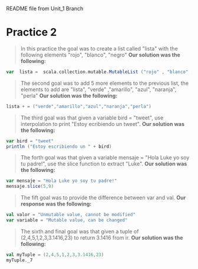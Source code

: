 README file from Unit_1 Branch

# Practice 2

>In this practice the goal was to create a list 
>called "lista" with the following elements 
>"rojo", "blanco", "negro"
>**Our solution was the following:**
```scala
var  lista =  scala.collection.mutable.MutableList ("rojo" , "blanco" , "negro" )
```

>The second goal was to add 5 more elements 
>to the previous list, the elements to add are 
>"lista", "verde" ,"amarillo", "azul", "naranja", "perla"
>**Our solution was the following:**
```scala
lista + = ("verde","amarillo","azul","naranja","perla")
```

>The third goal was that given a variable 
>bird = "tweet", use interpolation to print 
>"Estoy ecribiendo un tweet".
>**Our solution was the following:**
```scala
var bird = "tweet"
println ("Estoy escribiendo un " + bird)
```

>The forth goal was that given a variable 
>mensaje = "Hola Luke yo soy tu padre!", 
>use the slice function to extract "Luke".
>**Our solution was the following:**
```scala
var mensaje = "Hola Luke yo soy tu padre!"
mensaje.slice(5,9)
```

>The fift goal was to provide the difference 
>between var and val.
>**Our response was the following:**
```scala
val valor = "Unmutable value, cannot be modified"
var variable = "Mutable value, can be changed"
```

>The sixth and final goal was that given a tuple of 
>(2,4,5,1,2,3,3.1416,23) to return 3.1416 from ir.
>**Our solution was the following:**
```scala
val myTuple = (2,4,5,1,2,3,3.1416,23)
myTuple._7
```